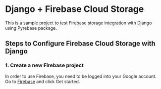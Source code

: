 # Django + Firebase Cloud Storage

This is a sample project to test Firebase storage integration with Django using Pyrebase package.

## Steps to Configure Firebase Cloud Storage with Django

### 1. Create a new Firebase project

In order to use Firebase, you need to be logged into your Google account. Go to [Firebase](https://firebase.google.com) and click Get started.